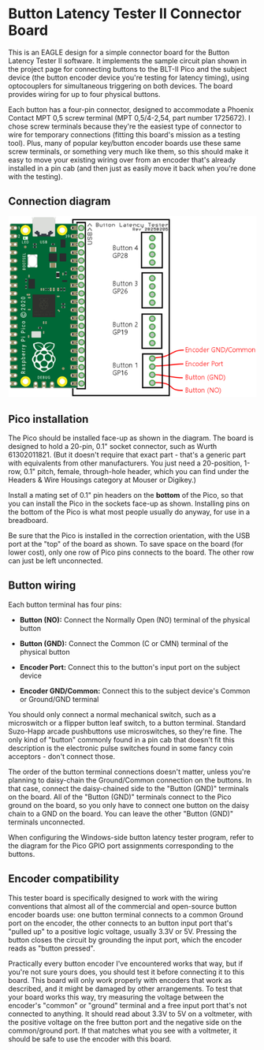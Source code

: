 # Button Latency Tester II Connector Board

This is an EAGLE design for a simple connector board for the Button
Latency Tester II software.  It implements the sample circuit plan
shown in the project page for connecting buttons to the BLT-II Pico
and the subject device (the button encoder device you're testing for
latency timing), using optocouplers for simultaneous triggering on
both devices.  The board provides wiring for up to four physical
buttons.

Each button has a four-pin connector, designed to accommodate a
Phoenix Contact MPT 0,5 screw terminal (MPT 0,5/4-2,54, part number 1725672).
I chose screw terminals because they're the easiest type of connector
to wire for temporary connections (fitting this board's mission as
a testing tool).  Plus, many of popular key/button encoder boards use
these same screw terminals, or something very much like them, so this
should make it easy to move your existing wiring over from an encoder
that's already installed in a pin cab (and then just as easily move
it back when you're done with the testing).

## Connection diagram

<img src="BoardConnections.png">

## Pico installation

The Pico should be installed face-up as shown in the diagram.  The
board is designed to hold a 20-pin, 0.1" socket connector, such as
Wurth 61302011821.  (But it doesn't require that exact part - that's
a generic part with equivalents from other manufacturers.  You just
need a 20-position, 1-row, 0.1" pitch, female, through-hole header,
which you can find under the Headers & Wire Housings category at
Mouser or Digikey.)

Install a mating set of 0.1" pin headers on the **bottom** of the
Pico, so that you can install the Pico in the sockets face-up as
shown.  Installing pins on the bottom of the Pico is what most
people usually do anyway, for use in a breadboard.

Be sure that the Pico is installed in the correction orientation, with
the USB port at the "top" of the board as shown.  To save space on the
board (for lower cost), only one row of Pico pins connects to the
board.  The other row can just be left unconnected.

## Button wiring

Each button terminal has four pins:

* <b>Button (NO):</b> Connect the Normally Open (NO) terminal of the physical button

* <b>Button (GND):</b> Connect the Common (C or CMN) terminal of the physical button

* <b>Encoder Port:</b> Connect this to the button's input port on the subject device

* <b>Encoder GND/Common:</b> Connect this to the subject device's Common or Ground/GND terminal

You should only connect a normal mechanical switch, such as a
microswitch or a flipper button leaf switch, to a button terminal.
Standard Suzo-Happ arcade pushbuttons use microswitches, so they're
fine.  The only kind of "button" commonly found in a pin cab that
doesn't fit this description is the electronic pulse switches found in
some fancy coin acceptors - don't connect those.

The order of the button terminal connections doesn't matter, unless
you're planning to daisy-chain the Ground/Common connection on the
buttons.  In that case, connect the daisy-chained side to the
"Button (GND)" terminals on the board.  All of the "Button (GND)"
terminals connect to the Pico ground on the board, so you only have to
connect one button on the daisy chain to a GND on the board.  You can
leave the other "Button (GND)" terminals unconnected.

When configuring the Windows-side button latency tester program, refer
to the diagram for the Pico GPIO port assignments corresponding to the
buttons.


## Encoder compatibility

This tester board is specifically designed to work with the wiring
conventions that almost all of the commercial and open-source button
encoder boards use: one button terminal connects to a common Ground
port on the encoder, the other connects to an button input port that's
"pulled up" to a positive logic voltage, usually 3.3V or 5V.  Pressing
the button closes the circuit by grounding the input port, which the
encoder reads as "button pressed".

Practically every button encoder I've encountered works that way, but
if you're not sure yours does, you should test it before connecting it
to this board.  This board will only work properly with encoders that
work as described, and it might be damaged by other arrangements.  To
test that your board works this way, try measuring the voltage between
the encoder's "common" or "ground" terminal and a free input port
that's not connected to anything.  It should read about 3.3V to 5V on
a voltmeter, with the positive voltage on the free button port and the
negative side on the common/ground port.  If that matches what you see
with a voltmeter, it should be safe to use the encoder with this
board.

